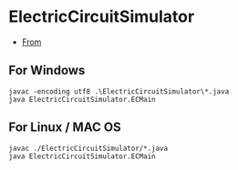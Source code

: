 # ElectricCircuitSimulator
* [From](https://github.com/KJBS2/ElectricCircuitSimulator_Java)

## For Windows
```
javac -encoding utf8 .\ElectricCircuitSimulator\*.java
java ElectricCircuitSimulator.ECMain
```

## For Linux / MAC OS
```
javac ./ElectricCircuitSimulator/*.java
java ElectricCircuitSimulator.ECMain
```

